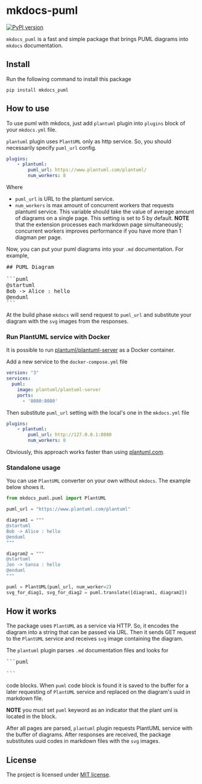 # mkdocs-puml

[![PyPI version](https://badge.fury.io/py/mkdocs_puml.svg)](https://badge.fury.io/py/mkdocs_puml)

`mkdocs_puml` is a fast and simple package that brings PUML diagrams into `mkdocs`
documentation.

## Install

Run the following command to install this package

```shell
pip install mkdocs_puml
```

## How to use

To use puml with mkdocs, just add `plantuml` plugin into
`plugins` block of your `mkdocs.yml` file.

`plantuml` plugin uses `PlantUML` only as http service. So, you should necessarily
specify `puml_url` config.

```yaml
plugins:
    - plantuml:
        puml_url: https://www.plantuml.com/plantuml/
        num_workers: 8
```

Where
* `puml_url` is URL to the plantuml service.
* `num_workers` is max amount of concurrent workers that requests plantuml service.
    This variable should take the value of average amount of diagrams on a single page.
    This setting is set to 5 by default.
    **NOTE** that the extension processes each markdown page simultaneously;
    concurrent workers improves performance if you have more than 1 diagman per page.

Now, you can put your puml diagrams into your `.md` documentation. For example,

<pre>
## PUML Diagram

```puml
@startuml
Bob -> Alice : hello
@enduml
```
</pre>

At the build phase `mkdocs` will send request to `puml_url` and substitute your
diagram with the `svg` images from the responses.

### Run PlantUML service with Docker

It is possible to run [plantuml/plantuml-server](https://hub.docker.com/r/plantuml/plantuml-server)
as a Docker container.

Add a new service to the `docker-compose.yml` file

```yaml
version: "3"
services:
  puml:
    image: plantuml/plantuml-server
    ports:
      - '8080:8080'
```

Then substitute `puml_url` setting with the local's one in the `mkdocs.yml` file

```yaml
plugins:
    - plantuml:
        puml_url: http://127.0.0.1:8080
        num_workers: 8
```

Obviously, this approach works faster than
using [plantuml.com](https://www.plantuml.com/plantuml/).

### Standalone usage

You can use `PlantUML` converter on your own without `mkdocs`.
The example below shows it.

```python
from mkdocs_puml.puml import PlantUML

puml_url = "https://www.plantuml.com/plantuml"

diagram1 = """
@startuml
Bob -> Alice : hello
@enduml
"""

diagram2 = """
@startuml
Jon -> Sansa : hello
@enduml
"""

puml = PlantUML(puml_url, num_worker=2)
svg_for_diag1, svg_for_diag2 = puml.translate([diagram1, diagram2])
```

## How it works

The package uses `PlantUML` as a service via HTTP. So, it encodes the diagram into
a string that can be passed via URL. Then it sends GET request to
the `PlantUML` service and receives `svg` image containing the diagram.

The `plantuml` plugin parses `.md` documentation files and looks for

<pre>
```puml

```
</pre>

code blocks. When `puml` code block is found it is saved to the buffer for
a later requesting of `PlantUML` service and replaced on the diagram's uuid
in markdown file.

**NOTE** you must set `puml` keyword as an indicator that the plant uml is located in the block.

After all pages are parsed, `plantuml` plugin requests PlantUML service
with the buffer of diagrams. After responses are received, the package
substitutes uuid codes in markdown files with the `svg` images.

## License

The project is licensed under [MIT license](LICENSE).
